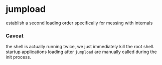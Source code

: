 # jumpload

establish a second loading order specifically for messing with internals

### Caveat
the shell is actually running twice, we just immediately kill the root shell. startup applications loading after `jumpload` are manually called during  the init process.
